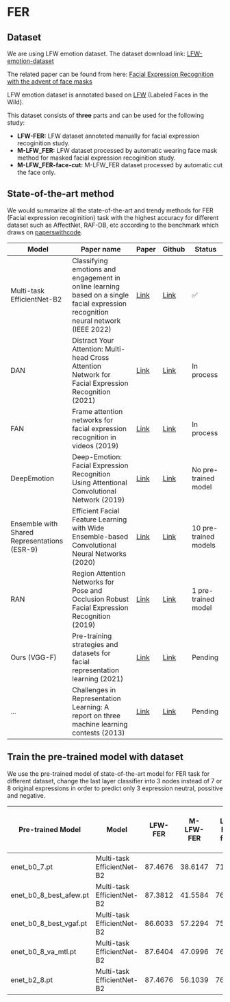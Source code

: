 # FER
## Dataset
We are using LFW emotion dataset. The dataset download link: [LFW-emotion-dataset](https://drive.google.com/file/d/1vM3qHpZ6PcrU9UGwEbnAYl-gmh-rOw2r/view?usp=sharing)


The related paper can be found from here: [Facial Expression Recognition with the advent of face masks](https://www.researchgate.net/publication/346519054_Facial_Expression_Recognition_with_the_advent_of_face_masks)

LFW emotion dataset is annotated based on [LFW](http://vis-www.cs.umass.edu/lfw/) (Labeled Faces in the Wild).

This dataset consists of **three** parts and can be used for the following study:

* **LFW-FER:**  LFW dataset annoteted manually for facial expression recoginition study.
* **M-LFW_FER:**  LFW dataset processed by automatic wearing face mask method for masked facial expression recoginition study.
* **M-LFW_FER-face-cut:**  M-LFW_FER dataset processed by automatic cut the face only.


<!-- timm == 0.6.7
AttributeError: 'README.md
LFW emotion datasetEfficientNet' object has no attribute 'act1' in forward computation

enet_b0_7, timm = 0.4.5 (OK). But new version
AttributeError: 'EfficientNet' object has no attribute 'grad_checkpointing' -->

## State-of-the-art method 
We would summarize all the state-of-the-art and trendy methods for FER (Facial expression recoginition) task with the highest accuracy for different dataset such as AffectNet, RAF-DB, etc according to the benchmark which draws on [paperswithcode](https://paperswithcode.com/task/facial-expression-recognition).

|Model|Paper name|Paper|Github|Status|
|--|--|--|--|--|
|Multi-task EfficientNet-B2|Classifying emotions and engagement in online learning based on a single facial expression recognition neural network (IEEE 2022)|[Link](https://ieeexplore.ieee.org/document/9815154)|[Link](https://github.com/HSE-asavchenko/face-emotion-recognition)|:white_check_mark:|
|DAN|Distract Your Attention: Multi-head Cross Attention Network for Facial Expression Recognition (2021)|[Link](https://arxiv.org/pdf/2109.07270v4.pdf)|[Link](https://github.com/yaoing/dan)|In process|
|FAN|Frame attention networks for facial expression recognition in videos (2019)|[Link](https://arxiv.org/pdf/1907.00193v2.pdf)|[Link](https://github.com/Open-Debin/Emotion-FAN)|In process|
|DeepEmotion|Deep-Emotion: Facial Expression Recognition Using Attentional Convolutional Network (2019)|[Link](https://arxiv.org/pdf/1902.01019v1.pdf)|[Link](https://github.com/omarsayed7/Deep-Emotion)|No pre-trained model|
|Ensemble with Shared Representations (ESR-9)|Efficient Facial Feature Learning with Wide Ensemble-based Convolutional Neural Networks (2020)|[Link](https://arxiv.org/pdf/2001.06338v1.pdf)|[Link](https://github.com/siqueira-hc/Efficient-Facial-Feature-Learning-with-Wide-Ensemble-based-Convolutional-Neural-Networks)|10 pre-trained models|
|RAN|Region Attention Networks for Pose and Occlusion Robust Facial Expression Recognition (2019)|[Link](https://arxiv.org/pdf/1905.04075v2.pdf)|[Link](https://github.com/kaiwang960112/Challenge-condition-FER-dataset)|1 pre-trained model|
|Ours (VGG-F)|Pre-training strategies and datasets for facial representation learning (2021)|[Link](https://arxiv.org/pdf/2103.16554v2.pdf)|[Link](https://github.com/1adrianb/unsupervised-face-representation)|Pending|
|...|Challenges in Representation Learning: A report on three machine learning contests (2013)|[Link](https://arxiv.org/pdf/1307.0414v1.pdf)|[Link](https://github.com/phamquiluan/ResidualMaskingNetwork)|Pending|

<!-- In process
:white_check_mark: -->


## Train the pre-trained model with dataset
We use the pre-trained model of state-of-the-art model for FER task for different dataset, change the last layer classifier into 3 nodes instead of 7 or 8 original expressions in order to predict only 3 expression neutral, possitive and negative.

|Pre-trained Model|Model|LFW-FER|M-LFW-FER|M-LFW-FER-face-cut|
|--|--|--|--|--|
|enet_b0_7.pt|Multi-task EfficientNet-B2|87.4676|38.6147|71.4757|
|enet_b0_8_best_afew.pt|Multi-task EfficientNet-B2|87.3812|41.5584|76.5870|
|enet_b0_8_best_vgaf.pt|Multi-task EfficientNet-B2|86.6033|57.2294|75.5153|
|enet_b0_8_va_mtl.pt|Multi-task EfficientNet-B2|87.6404|47.0996|76.8343|
|enet_b2_8.pt|Multi-task EfficientNet-B2|87.4676|56.1039|76.9167

<!-- 
[![PWC](https://img.shields.io/endpoint.svg?url=https://paperswithcode.com/badge/classifying-emotions-and-engagement-in-online/facial-expression-recognition-on-affectnet)](https://paperswithcode.com/sota/facial-expression-recognition-on-affectnet?p=classifying-emotions-and-engagement-in-online)
     -->

